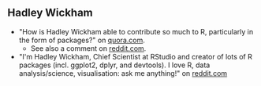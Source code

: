 ## Hadley Wickham

* "How is Hadley Wickham able to contribute so much to R, particularly in the form of packages?" on [quora.com](https://www.quora.com/How-is-Hadley-Wickham-able-to-contribute-so-much-to-R-particularly-in-the-form-of-packages).
    * See also a comment on [reddit.com](https://www.reddit.com/r/dataisbeautiful/comments/3mp9r7/im_hadley_wickham_chief_scientist_at_rstudio_and/cvh96s0).
* "I'm Hadley Wickham, Chief Scientist at RStudio and creator of lots of R packages (incl. ggplot2, dplyr, and devtools). I love R, data analysis/science, visualisation: ask me anything!" on [reddit.com](https://www.reddit.com/r/dataisbeautiful/comments/3mp9r7/im_hadley_wickham_chief_scientist_at_rstudio_and/)    
